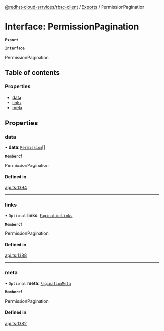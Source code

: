 [@redhat-cloud-services/rbac-client](../README.md) / [Exports](../modules.md) / PermissionPagination

# Interface: PermissionPagination

**`Export`**

**`Interface`**

PermissionPagination

## Table of contents

### Properties

- [data](PermissionPagination.md#data)
- [links](PermissionPagination.md#links)
- [meta](PermissionPagination.md#meta)

## Properties

### data

• **data**: [`Permission`](Permission.md)[]

**`Memberof`**

PermissionPagination

#### Defined in

[api.ts:1394](https://github.com/RedHatInsights/javascript-clients/blob/master/packages/rbac/api.ts#L1394)

___

### links

• `Optional` **links**: [`PaginationLinks`](PaginationLinks.md)

**`Memberof`**

PermissionPagination

#### Defined in

[api.ts:1388](https://github.com/RedHatInsights/javascript-clients/blob/master/packages/rbac/api.ts#L1388)

___

### meta

• `Optional` **meta**: [`PaginationMeta`](PaginationMeta.md)

**`Memberof`**

PermissionPagination

#### Defined in

[api.ts:1382](https://github.com/RedHatInsights/javascript-clients/blob/master/packages/rbac/api.ts#L1382)
